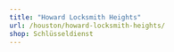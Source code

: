 ```yaml
---
title: "Howard Locksmith Heights"
url: /houston/howard-locksmith-heights/
shop: Schlüsseldienst
---
```

